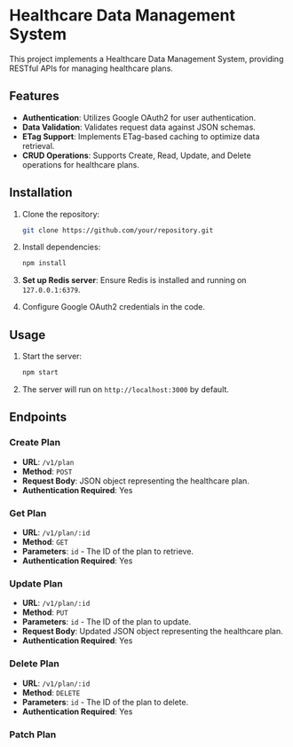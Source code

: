 # Healthcare Data Management System

This project implements a Healthcare Data Management System, providing RESTful APIs for managing healthcare plans.

## Features

- **Authentication**: Utilizes Google OAuth2 for user authentication.
- **Data Validation**: Validates request data against JSON schemas.
- **ETag Support**: Implements ETag-based caching to optimize data retrieval.
- **CRUD Operations**: Supports Create, Read, Update, and Delete operations for healthcare plans.

## Installation

1. Clone the repository:

    ```bash
    git clone https://github.com/your/repository.git
    ```

2. Install dependencies:

    ```bash
    npm install
    ```

3. **Set up Redis server**: Ensure Redis is installed and running on `127.0.0.1:6379`.

4. Configure Google OAuth2 credentials in the code.

## Usage

1. Start the server:

    ```bash
    npm start
    ```

2. The server will run on `http://localhost:3000` by default.

## Endpoints

### Create Plan

- **URL**: `/v1/plan`
- **Method**: `POST`
- **Request Body**: JSON object representing the healthcare plan.
- **Authentication Required**: Yes

### Get Plan

- **URL**: `/v1/plan/:id`
- **Method**: `GET`
- **Parameters**: `id` - The ID of the plan to retrieve.
- **Authentication Required**: Yes

### Update Plan

- **URL**: `/v1/plan/:id`
- **Method**: `PUT`
- **Parameters**: `id` - The ID of the plan to update.
- **Request Body**: Updated JSON object representing the healthcare plan.
- **Authentication Required**: Yes

### Delete Plan

- **URL**: `/v1/plan/:id`
- **Method**: `DELETE`
- **Parameters**: `id` - The ID of the plan to delete.
- **Authentication Required**: Yes

### Patch Plan

